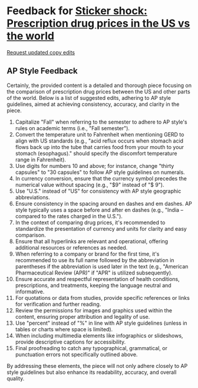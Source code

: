 # Feedback for [Sticker shock: Prescription drug prices in the US vs the world](https://radhika3558.github.io/Pharma-prices/)

[Request updated copy edits](https://github.com/jsoma/data-studio-projects-2024/issues/new/choose)

## AP Style Feedback

Certainly, the provided content is a detailed and thorough piece focusing on the comparison of prescription drug prices between the US and other parts of the world. Below is a list of suggested edits, adhering to AP style guidelines, aimed at achieving consistency, accuracy, and clarity in the piece.

1. Capitalize "Fall" when referring to the semester to adhere to AP style's rules on academic terms (i.e., "Fall semester").
2. Convert the temperature unit to Fahrenheit when mentioning GERD to align with US standards (e.g., "acid reflux occurs when stomach acid flows back up into the tube that carries food from your mouth to your stomach (esophagus)." should specify the discomfort temperature range in Fahrenheit).
3. Use digits for numbers 10 and above; for instance, change "thirty capsules" to "30 capsules" to follow AP style guidelines on numerals.
4. In currency conversion, ensure that the currency symbol precedes the numerical value without spacing (e.g., "$9" instead of "$ 9").
5. Use "U.S." instead of "US" for consistency with AP style geographic abbreviations.
6. Ensure consistency in the spacing around en dashes and em dashes. AP style typically uses a space before and after en dashes (e.g., "India – compared to the rates charged in the U.S.").
7. In the context of comparing drug prices, it's recommended to standardize the presentation of currency and units for clarity and easy comparison.
8. Ensure that all hyperlinks are relevant and operational, offering additional resources or references as needed.
9. When referring to a company or brand for the first time, it's recommended to use its full name followed by the abbreviation in parentheses if the abbreviation is used later in the text (e.g., "American Pharmaceutical Review (APR)" if "APR" is utilized subsequently).
10. Ensure accurate and respectful representation of health conditions, prescriptions, and treatments, keeping the language neutral and informative.
11. For quotations or data from studies, provide specific references or links for verification and further reading.
12. Review the permissions for images and graphics used within the content, ensuring proper attribution and legality of use.
13. Use "percent" instead of "%" in line with AP style guidelines (unless in tables or charts where space is limited).
14. When including multimedia elements like infographics or slideshows, provide descriptive captions for accessibility.
15. Final proofreading to catch any typographical, grammatical, or punctuation errors not specifically outlined above.

By addressing these elements, the piece will not only adhere closely to AP style guidelines but also enhance its readability, accuracy, and overall quality.